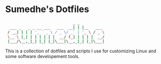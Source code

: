 # Sumedhe's Dotfiles
```bash
                              _ _          
  ___ _   _ _ __ ___   ___  __| | |__   ___ 
 / __| | | | '_ ` _ \ / _ \/ _` | '_ \ / _ \
 \__ \ |_| | | | | | |  __/ (_| | | | |  __/
 |___/\__,_|_| |_| |_|\___|\__,_|_| |_|\___|
```

This is a collection of dotfiles and scripts I use for customizing Linux and some software developement tools. 
